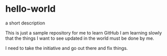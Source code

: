 # hello-world
a short description

This is just a sample repository for me to learn GitHub
I am learning slowly that the things I want to see updated in the world
must be done by me.

I need to take the initiative and go out there and fix things.
